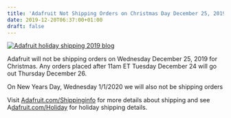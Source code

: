 ```yaml
---
title: 'Adafruit Not Shipping Orders on Christmas Day December 25, 2019'
date: 2019-12-20T06:37:00+01:00
draft: false
---
```


[![Adafruit holiday shipping 2019 blog](https://cdn-blog.adafruit.com/uploads/2019/12/adafruit_holiday_shipping_2019_blog-4.jpg "adafruit_holiday_shipping_2019_blog.jpg")](https://www.adafruit.com/holiday)

Adafruit will not be shipping orders on Wednesday December 25, 2019 for Christmas. Any orders placed after 11am ET Tuesday December 24 will go out Thursday December 26.

On New Years Day, Wednesday 1/1/2020 we will also not be shipping orders

Visit [Adafruit.com/Shippinginfo](https://www.adafruit.com/shippinginfo) for more details about shipping and see A[dafruit.com/Holiday](https://www.adafruit.com/holiday) for holiday shipping details.
